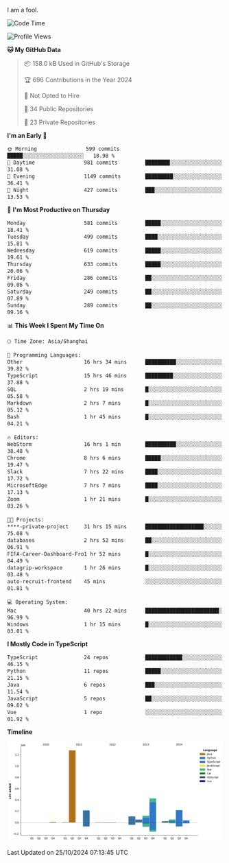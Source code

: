 I am a fool.

<!--START_SECTION:waka-->
![Code Time](http://img.shields.io/badge/Code%20Time-1%2C993%20hrs%208%20mins-blue)

![Profile Views](http://img.shields.io/badge/Profile%20Views-0-blue)

**🐱 My GitHub Data** 

> 📦 158.0 kB Used in GitHub's Storage 
 > 
> 🏆 696 Contributions in the Year 2024
 > 
> 🚫 Not Opted to Hire
 > 
> 📜 34 Public Repositories 
 > 
> 🔑 23 Private Repositories 
 > 
**I'm an Early 🐤** 

```text
🌞 Morning                599 commits         █████░░░░░░░░░░░░░░░░░░░░   18.98 % 
🌆 Daytime                981 commits         ████████░░░░░░░░░░░░░░░░░   31.08 % 
🌃 Evening                1149 commits        █████████░░░░░░░░░░░░░░░░   36.41 % 
🌙 Night                  427 commits         ███░░░░░░░░░░░░░░░░░░░░░░   13.53 % 
```
📅 **I'm Most Productive on Thursday** 

```text
Monday                   581 commits         █████░░░░░░░░░░░░░░░░░░░░   18.41 % 
Tuesday                  499 commits         ████░░░░░░░░░░░░░░░░░░░░░   15.81 % 
Wednesday                619 commits         █████░░░░░░░░░░░░░░░░░░░░   19.61 % 
Thursday                 633 commits         █████░░░░░░░░░░░░░░░░░░░░   20.06 % 
Friday                   286 commits         ██░░░░░░░░░░░░░░░░░░░░░░░   09.06 % 
Saturday                 249 commits         ██░░░░░░░░░░░░░░░░░░░░░░░   07.89 % 
Sunday                   289 commits         ██░░░░░░░░░░░░░░░░░░░░░░░   09.16 % 
```


📊 **This Week I Spent My Time On** 

```text
🕑︎ Time Zone: Asia/Shanghai

💬 Programming Languages: 
Other                    16 hrs 34 mins      ██████████░░░░░░░░░░░░░░░   39.82 % 
TypeScript               15 hrs 46 mins      █████████░░░░░░░░░░░░░░░░   37.88 % 
SQL                      2 hrs 19 mins       █░░░░░░░░░░░░░░░░░░░░░░░░   05.58 % 
Markdown                 2 hrs 7 mins        █░░░░░░░░░░░░░░░░░░░░░░░░   05.12 % 
Bash                     1 hr 45 mins        █░░░░░░░░░░░░░░░░░░░░░░░░   04.21 % 

🔥 Editors: 
WebStorm                 16 hrs 1 min        ██████████░░░░░░░░░░░░░░░   38.48 % 
Chrome                   8 hrs 6 mins        █████░░░░░░░░░░░░░░░░░░░░   19.47 % 
Slack                    7 hrs 22 mins       ████░░░░░░░░░░░░░░░░░░░░░   17.72 % 
MicrosoftEdge            7 hrs 7 mins        ████░░░░░░░░░░░░░░░░░░░░░   17.13 % 
Zoom                     1 hr 21 mins        █░░░░░░░░░░░░░░░░░░░░░░░░   03.26 % 

🐱‍💻 Projects: 
****-private-project     31 hrs 15 mins      ███████████████████░░░░░░   75.08 % 
databases                2 hrs 52 mins       ██░░░░░░░░░░░░░░░░░░░░░░░   06.91 % 
FIFA-Career-Dashboard-Fro1 hr 52 mins        █░░░░░░░░░░░░░░░░░░░░░░░░   04.49 % 
datagrip-workspace       1 hr 26 mins        █░░░░░░░░░░░░░░░░░░░░░░░░   03.48 % 
auto-recruit-frontend    45 mins             ░░░░░░░░░░░░░░░░░░░░░░░░░   01.81 % 

💻 Operating System: 
Mac                      40 hrs 22 mins      ████████████████████████░   96.99 % 
Windows                  1 hr 15 mins        █░░░░░░░░░░░░░░░░░░░░░░░░   03.01 % 
```

**I Mostly Code in TypeScript** 

```text
TypeScript               24 repos            ████████████░░░░░░░░░░░░░   46.15 % 
Python                   11 repos            █████░░░░░░░░░░░░░░░░░░░░   21.15 % 
Java                     6 repos             ███░░░░░░░░░░░░░░░░░░░░░░   11.54 % 
JavaScript               5 repos             ██░░░░░░░░░░░░░░░░░░░░░░░   09.62 % 
Vue                      1 repo              ░░░░░░░░░░░░░░░░░░░░░░░░░   01.92 % 
```



**Timeline**

![Lines of Code chart](https://raw.githubusercontent.com/VeejaLiu/VeejaLiu/master/assets/bar_graph.png)


 Last Updated on 25/10/2024 07:13:45 UTC
<!--END_SECTION:waka-->
